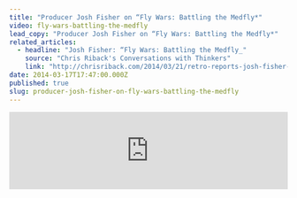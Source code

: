 ```yaml
---
title: "Producer Josh Fisher on “Fly Wars: Battling the Medfly*"
video: fly-wars-battling-the-medfly
lead_copy: "Producer Josh Fisher on “Fly Wars: Battling the Medfly*"
related_articles:
  - headline: "Josh Fisher: “Fly Wars: Battling the Medfly_"
    source: "Chris Riback's Conversations with Thinkers"
    link: "http://chrisriback.com/2014/03/21/retro-reports-josh-fisher-fly-wars-battling-the-medfly/"
date: 2014-03-17T17:47:00.000Z
published: true
slug: producer-josh-fisher-on-fly-wars-battling-the-medfly
---
```

<iframe width="100%" height="140" scrolling="no" frameborder="no" src="https://w.soundcloud.com/player/?visual=true&amp;url=http%3A%2F%2Fapi.soundcloud.com%2Ftracks%2F140725764&amp;show_artwork=true"></iframe>

